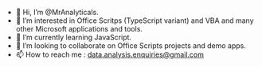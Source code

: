 - 👋 Hi, I’m @MrAnalyticals.
- 👀 I’m interested in Office Scritps (TypeScript variant) and VBA and many other Microsoft applications and tools.
- 🌱 I’m currently learning JavaScript.
- 💞️ I’m looking to collaborate on Office Scripts projects and demo apps.
- 📫 How to reach me : data.analysis.enquiries@gmail.com 

